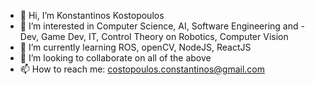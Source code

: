 - 👋 Hi, I’m Konstantinos Kostopoulos
- 👀 I’m interested in Computer Science, AI, Software Engineering and -Dev, Game Dev, IT, Control Theory on Robotics, Computer Vision
- 🌱 I’m currently learning ROS, openCV, NodeJS, ReactJS
- 💞️ I’m looking to collaborate on all of the above
- 📫 How to reach me: costopoulos.constantinos@gmail.com

<!---
Costopoulos/Costopoulos is a ✨ special ✨ repository because its `README.md` (this file) appears on your GitHub profile.
You can click the Preview link to take a look at your changes.
--->
